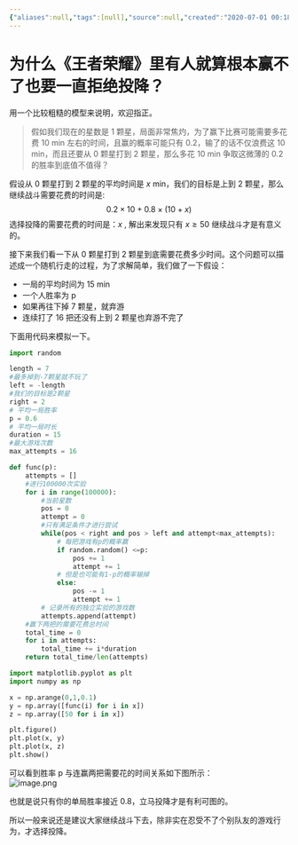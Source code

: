 ```yaml
---
{"aliases":null,"tags":[null],"source":null,"created":"2020-07-01 00:18:00","updated":"2023-03-07 16:37:11","uid":null,"title":"为什么《王者荣耀》里有人就算根本赢不了也要一直拒绝投降？","dg-publish":true,"permalink":"/Pages/为什么《王者荣耀》里有人就算根本赢不了也要一直拒绝投降？/","dgPassFrontmatter":true,"noteIcon":""}
---
```



# 为什么《王者荣耀》里有人就算根本赢不了也要一直拒绝投降？

用一个比较粗糙的模型来说明，欢迎指正。

> 假如我们现在的星数是 1 颗星，局面非常焦灼，为了赢下比赛可能需要多花费 10 min 左右的时间，且赢的概率可能只有 0.2，输了的话不仅浪费这 10 min，而且还要从 0 颗星打到 2 颗星，那么多花 10 min 争取这微薄的 0.2 的胜率到底值不值得？

假设从 0 颗星打到 2 颗星的平均时间是 $x$ min，我们的目标是上到 2 颗星，那么继续战斗需要花费的时间是:  
$$0.2×10+0.8×(10+x)$$ 选择投降的需要花费的时间是：$x$ , 解出来发现只有 $x≥50$ 继续战斗才是有意义的。

接下来我们看一下从 0 颗星打到 2 颗星到底需要花费多少时间。这个问题可以描述成一个随机行走的过程，为了求解简单，我们做了一下假设：

- 一局的平均时间为 15 min
- 一个人胜率为 p
- 如果再往下掉 7 颗星，就弃游
- 连续打了 16 把还没有上到 2 颗星也弃游不完了

下面用代码来模拟一下。

```python
import random

length = 7
#最多掉到-7颗星就不玩了
left = -length
#我们的目标是2颗星
right = 2
# 平均一局胜率
p = 0.6
# 平均一局时长
duration = 15
#最大游戏次数
max_attempts = 16

def func(p):
    attempts = []
    #进行100000次实验
    for i in range(100000):
        #当前星数
        pos = 0
        attempt = 0
        #只有满足条件才进行尝试
        while(pos < right and pos > left and attempt<max_attempts):
            # 每把游戏有p的概率赢
            if random.random() <=p:
                pos += 1
                attempt += 1
            # 但是也可能有1-p的概率输掉
            else:
                pos -= 1
                attempt += 1
        # 记录所有的独立实验的游戏数
        attempts.append(attempt)
    #赢下两把的需要花费总时间
    total_time = 0
    for i in attempts:
        total_time += i*duration
    return total_time/len(attempts)

import matplotlib.pyplot as plt
import numpy as np

x = np.arange(0,1,0.1)
y = np.array([func(i) for i in x])
z = np.array([50 for i in x])

plt.figure()
plt.plot(x, y)
plt.plot(x, z)
plt.show()
```

可以看到胜率 p 与连赢两把需要花的时间关系如下图所示：  
![image.png](https://cdn.jsdelivr.net/gh/aiyolo/imgrepo@main/test/202303071603647.png)

也就是说只有你的单局胜率接近 0.8，立马投降才是有利可图的。

所以一般来说还是建议大家继续战斗下去，除非实在忍受不了个别队友的游戏行为，才选择投降。
